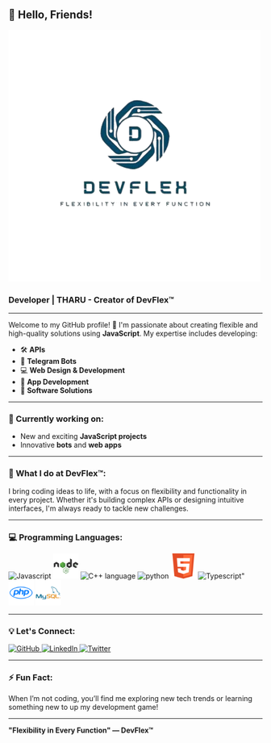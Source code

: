 ## 👋 Hello, Friends!

![DevFlex Logo](src/logo.png)

### Developer | THARU - Creator of **DevFlex™️**

---

Welcome to my GitHub profile! 🚀 I'm passionate about creating flexible and high-quality solutions using **JavaScript**. My expertise includes developing:

- 🛠 **APIs**
- 🤖 **Telegram Bots**
- 💻 **Web Design & Development**
- 📱 **App Development**
- 🧩 **Software Solutions**

---

### 🌱 Currently working on:
- New and exciting **JavaScript projects**
- Innovative **bots** and **web apps**

---

### 🚀 What I do at **DevFlex™️**:
I bring coding ideas to life, with a focus on flexibility and functionality in every project. Whether it's building complex APIs or designing intuitive interfaces, I'm always ready to tackle new challenges.

---

### 💻 Programming Languages:

  <p align=''>
 <img src="https://raw.githubusercontent.com/bablubambal/All_logo_and_pictures/1ac69ce5fbc389725f16f989fa53c62d6e1b4883/programming%20languages/javascript.svg" alt="Javascript" height="50" width="50" />    
<img src="src/nodejs.png" alt="Node js" height="50" width="50" />
<img src="https://raw.githubusercontent.com/bablubambal/All_logo_and_pictures/1ac69ce5fbc389725f16f989fa53c62d6e1b4883/programming%20languages/c%2B%2B.svg" alt="C++ language" height="50" width="50" /> 
<img src="https://raw.githubusercontent.com/bablubambal/All_logo_and_pictures/1ac69ce5fbc389725f16f989fa53c62d6e1b4883/programming%20languages/python.svg" alt="python" height="50" width="50" /> 
<img src="src/html.png" alt="HTML" height="50" width="50" /> 
<img src="https://raw.githubusercontent.com/bablubambal/All_logo_and_pictures/1ac69ce5fbc389725f16f989fa53c62d6e1b4883/programming%20languages/typescript.svg" alt=Typescript" height="50" width="50" />
<img src="src/php.png" alt="php" height="50" width="50" />  
<img src="src/mysql.png" alt="mysql" height="50" width="50" /> 
</p>

---

### 💡 Let's Connect:
<p>
  <a href="https://github.com/yourusername" target="_blank">
    <img src="https://yourcustomiconurl.com/github-icon.png" alt="GitHub" width="30" />
  </a>
  <a href="https://linkedin.com/in/yourusername" target="_blank">
    <img src="https://yourcustomiconurl.com/linkedin-icon.png" alt="LinkedIn" width="30" />
  </a>
  <a href="https://twitter.com/yourusername" target="_blank">
    <img src="https://yourcustomiconurl.com/twitter-icon.png" alt="Twitter" width="30" />
  </a>
</p>

---

### ⚡ Fun Fact:
When I’m not coding, you’ll find me exploring new tech trends or learning something new to up my development game!

---

**"Flexibility in Every Function" — DevFlex™️**
